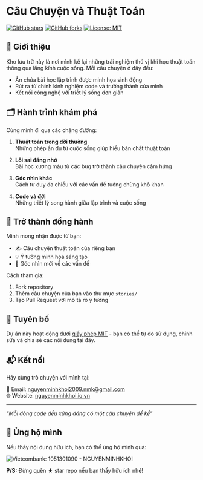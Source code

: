 # Câu Chuyện và Thuật Toán

[![GitHub stars](https://img.shields.io/github/stars/nguyenminhkhoi2009/nguyenminhkhoi.io.vn-cauchuyenvathuattoan?style=social)](https://github.com/nguyenminhkhoi2009/nguyenminhkhoi.io.vn-cauchuyenvathuattoan/stargazers)
[![GitHub forks](https://img.shields.io/github/forks/nguyenminhkhoi2009/nguyenminhkhoi.io.vn-cauchuyenvathuattoan?style=social)](https://github.com/nguyenminhkhoi2009/nguyenminhkhoi.io.vn-cauchuyenvathuattoan/network/members)
[![License: MIT](https://img.shields.io/badge/License-MIT-yellow.svg)](https://opensource.org/licenses/MIT)

## 📖 Giới thiệu

Kho lưu trữ này là nơi mình kể lại những trải nghiệm thú vị khi học thuật toán thông qua lăng kính cuộc sống. Mỗi câu chuyện ở đây đều:

- Ẩn chứa bài học lập trình được minh họa sinh động
- Rút ra từ chính kinh nghiệm code và trưởng thành của mình
- Kết nối công nghệ với triết lý sống đơn giản

## 🗂 Hành trình khám phá

Cùng mình đi qua các chặng đường:

1. **Thuật toán trong đời thường**  
   Những phép ẩn dụ từ cuộc sống giúp hiểu bản chất thuật toán

2. **Lỗi sai đáng nhớ**  
   Bài học xương máu từ các bug trở thành câu chuyện cảm hứng

3. **Góc nhìn khác**  
   Cách tư duy đa chiều với các vấn đề tưởng chừng khô khan

4. **Code và đời**  
   Những triết lý song hành giữa lập trình và cuộc sống

## 🌟 Trở thành đồng hành

Mình mong nhận được từ bạn:

- ✍️ Câu chuyện thuật toán của riêng bạn
- 💡 Ý tưởng minh họa sáng tạo
- 🤔 Góc nhìn mới về các vấn đề

Cách tham gia:
1. Fork repository
2. Thêm câu chuyện của bạn vào thư mục `stories/`
3. Tạo Pull Request với mô tả rõ ý tưởng

## 📜 Tuyên bố

Dự án này hoạt động dưới [giấy phép MIT](LICENSE) - bạn có thể tự do sử dụng, chỉnh sửa và chia sẻ các nội dung tại đây.

## 📬 Kết nối

Hãy cùng trò chuyện với mình tại:

📧 Email: [nguyenminhkhoi2009.nmk@gmail.com](mailto:nguyenminhkhoi2009.nmk@gmail.com)  
🌐 Website: [nguyenminhkhoi.io.vn](https://nguyenminhkhoi.io.vn)  

---

_"Mỗi dòng code đều xứng đáng có một câu chuyện để kể"_  

## 💖 Ủng hộ mình

Nếu thấy nội dung hữu ích, bạn có thể ủng hộ mình qua:

![Vietcombank: 1051301090 - NGUYENMINHKHOI](https://nguyenminhkhoi2009.github.io/nguyenminhkhoi.io.vn-cauchuyenvathuattoan/png/VCM_Donate.png)

**P/S:** Đừng quên ★ star repo nếu bạn thấy hữu ích nhé!
